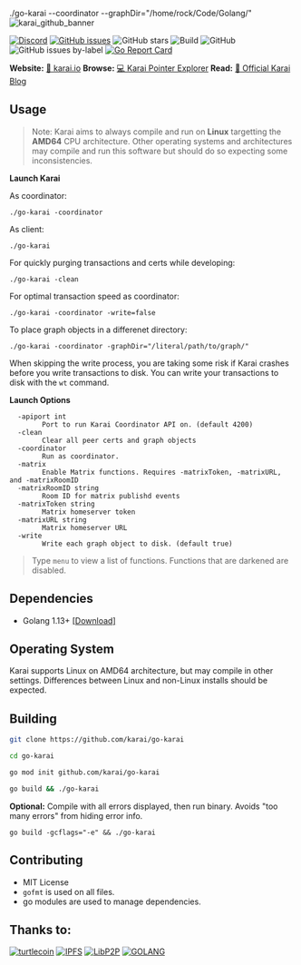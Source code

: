 ./go-karai --coordinator --graphDir="/home/rock/Code/Golang/"![karai_github_banner](https://user-images.githubusercontent.com/34389545/80034381-f6a14d00-84b3-11ea-857a-638322dac890.png)

[![Discord](https://img.shields.io/discord/388915017187328002?label=Join%20Discord)](http://chat.turtlecoin.lol) [![GitHub issues](https://img.shields.io/github/issues/karai/go-karai?label=Issues)](https://github.com/karai/go-karai/issues) ![GitHub stars](https://img.shields.io/github/stars/karai/go-karai?label=Github%20Stars) ![Build](https://github.com/karai/go-karai/workflows/Build/badge.svg) ![GitHub](https://img.shields.io/github/license/karai/go-karai) ![GitHub issues by-label](https://img.shields.io/github/issues/karai/go-karai/Todo) [![Go Report Card](https://goreportcard.com/badge/github.com/karai/go-karai)](https://goreportcard.com/report/github.com/karai/go-karai)

**Website:** [📝 karai.io](https://karai.io) **Browse:** [💻 Karai Pointer Explorer](https://karaiexplorer.extrahash.org/) **Read:** [🔗 Official Karai Blog](https://karai.io)

## Usage

> Note: Karai aims to always compile and run on **Linux** targetting the **AMD64** CPU architecture. Other operating systems and architectures may compile and run this software but should do so expecting some inconsistencies.

**Launch Karai**

As coordinator:

```
./go-karai -coordinator
```

As client:

```
./go-karai
```

For quickly purging transactions and certs while developing:

```
./go-karai -clean
```

For optimal transaction speed as coordinator:

```
./go-karai -coordinator -write=false
```

To place graph objects in a differenet directory:

```
./go-karai -coordinator -graphDir="/literal/path/to/graph/"
```

When skipping the write process, you are taking some risk if Karai crashes before you write transactions to disk. You can write your transactions to disk with the `wt` command.

**Launch Options**

```
  -apiport int
    	Port to run Karai Coordinator API on. (default 4200)
  -clean
    	Clear all peer certs and graph objects
  -coordinator
    	Run as coordinator.
  -matrix
    	Enable Matrix functions. Requires -matrixToken, -matrixURL, and -matrixRoomID
  -matrixRoomID string
    	Room ID for matrix publishd events
  -matrixToken string
    	Matrix homeserver token
  -matrixURL string
    	Matrix homeserver URL
  -write
    	Write each graph object to disk. (default true)
```

> Type `menu` to view a list of functions. Functions that are darkened are disabled.

## Dependencies

-   Golang 1.13+ [[Download]](https://golang.org)

## Operating System

Karai supports Linux on AMD64 architecture, but may compile in other settings. Differences between Linux and non-Linux installs should be expected.

## Building

```bash
git clone https://github.com/karai/go-karai

cd go-karai

go mod init github.com/karai/go-karai

go build && ./go-karai
```

**Optional:** Compile with all errors displayed, then run binary. Avoids "too many errors" from hiding error info.

`go build -gcflags="-e" && ./go-karai`

## Contributing

-   MIT License
-   `gofmt` is used on all files.
-   go modules are used to manage dependencies.

## Thanks to:

[![turtlecoin](https://user-images.githubusercontent.com/34389545/80266529-fb0b6880-8661-11ea-9a75-4cb066834775.png)](https://turtlecoin.lol)
[![IPFS](https://user-images.githubusercontent.com/34389545/80266356-0c07aa00-8661-11ea-8308-84639318213a.png)](https://ipfs.io)
[![LibP2P](https://user-images.githubusercontent.com/34389545/80266502-e4651180-8661-11ea-8367-54bf59e26470.png)](https://libp2p.io)
[![GOLANG](https://user-images.githubusercontent.com/34389545/80266422-6b65ba00-8661-11ea-836a-d1904ec15b94.png)](https://golang.org)
